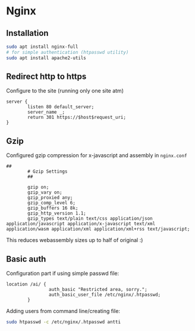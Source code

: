 # Nginx

## Installation
```bash
sudo apt install nginx-full
# for simple authentication (htpasswd utility)
sudo apt install apache2-utils
```

## Redirect http to https
Configure to the site (running only one site atm)

```
server {
        listen 80 default_server;
        server_name _;
        return 301 https://$host$request_uri;
}
```

## Gzip
Configured gzip compression for x-javascript and assembly in `nginx.conf`
```
##
        # Gzip Settings
        ##

        gzip on;
        gzip_vary on;
        gzip_proxied any;
        gzip_comp_level 6;
        gzip_buffers 16 8k;
        gzip_http_version 1.1;
        gzip_types text/plain text/css application/json application/javascript application/x-javascript text/xml application/wasm application/xml application/xml+rss text/javascript;
```
This reduces webassembly sizes up to half of original :)

## Basic auth
Configuration part if using simple passwd file:
```
location /ai/ {
                auth_basic "Restricted area, sorry.";
                auth_basic_user_file /etc/nginx/.htpasswd;
        }
```

Adding users from command line/creating file:
```bash
sudo htpasswd -c /etc/nginx/.htpasswd antti
```
